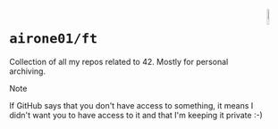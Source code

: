 <img src="https://api.iconify.design/simple-icons:42.svg" width="8.5%" align="right" />

# `airone01/ft`

Collection of all my repos related to 42. Mostly for personal archiving.

> [!NOTE]
> If GitHub says that you don't have access to something, it means I didn't want you to have access to it and that I'm keeping it private :-)
